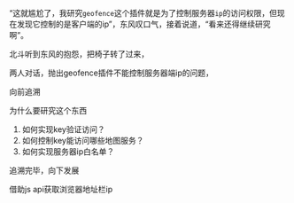 

“这就尴尬了，我研究`geofence`这个插件就是为了控制服务器`ip`的访问权限，但现在发现它控制的是客户端的ip”，东风叹口气，接着说道，“看来还得继续研究啊”。

北斗听到东风的抱怨，把椅子转了过来，



两人对话，抛出geofence插件不能控制服务器端ip的问题，



向前追溯

为什么要研究这个东西



1. 如何实现key验证访问？
2. 如何控制key能访问哪些地图服务？
3. 如何实现服务器ip白名单？



追溯完毕，向下发展



借助js api获取浏览器地址栏ip















